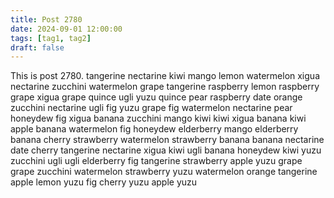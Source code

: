 ```yaml
---
title: Post 2780
date: 2024-09-01 12:00:00
tags: [tag1, tag2]
draft: false
---
```

This is post 2780.
tangerine
nectarine
kiwi
mango
lemon
watermelon
xigua
nectarine
zucchini
watermelon
grape
tangerine
raspberry
lemon
raspberry
grape
xigua
grape
quince
ugli
yuzu
quince
pear
raspberry
date
orange
zucchini
nectarine
ugli
fig
yuzu
grape
fig
watermelon
nectarine
pear
honeydew
fig
xigua
banana
zucchini
mango
kiwi
kiwi
xigua
banana
kiwi
apple
banana
watermelon
fig
honeydew
elderberry
mango
elderberry
banana
cherry
strawberry
watermelon
strawberry
banana
banana
nectarine
date
cherry
tangerine
nectarine
xigua
kiwi
ugli
banana
honeydew
kiwi
yuzu
zucchini
ugli
ugli
elderberry
fig
tangerine
strawberry
apple
yuzu
grape
grape
zucchini
watermelon
strawberry
yuzu
watermelon
orange
tangerine
apple
lemon
yuzu
fig
cherry
yuzu
apple
yuzu
